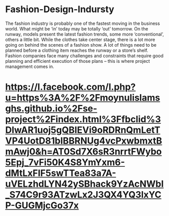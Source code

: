 # Fashion-Design-Indursty
The fashion industry is probably one of the fastest moving in the business world. What might be ‘in’ today may be totally ‘out’ tomorrow. On the runway, models present the latest fashion trends, some more ‘conventional’, others a little bit. While the clothes take center stage, there is a lot more going on behind the scenes of a fashion show. A lot of things need to be planned before a clothing item reaches the runway or a store’s shelf. Fashion companies face many challenges and constraints that require good planning and efficient execution of those plans – this is where project management comes in.
# https://l.facebook.com/l.php?u=https%3A%2F%2Fmoynulislamsghs.github.io%2Fse-project%2Findex.html%3Ffbclid%3DIwAR1uoj5gQBIEVi9oRDRnQmLetTVP4UotD81bIBBRNUg4vcPxwbmxtBmAwj0&h=AT0Sd7X6sR3nrrtFWybo5Epj_7vFi50K4S8YmYxm6-dMtLxFIF5swTTea83a7A-uVELzhdLYN42ySBhack9YzAcNWbI_S74C9r93ATzwLx2J3QX4YQ3lxYCP-GUGMjcGo37x

